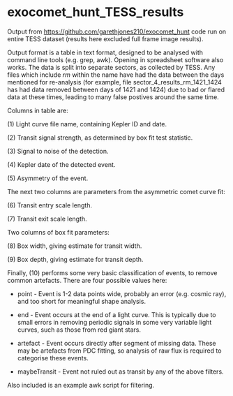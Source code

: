 # exocomet_hunt_TESS_results

Output from https://github.com/garethjones210/exocomet_hunt code run on entire TESS dataset (results here excluded full frame image results).

Output format is a table in text format, designed to be analysed with command line tools (e.g. grep, awk). Opening in spreadsheet software also works. The data is split into separate sectors, as collected by TESS. Any files which include _rm_ within the name have had the data between the days mentioned for re-analysis (for example, file sector_4_results_rm_1421_1424 has had data removed between days of 1421 and 1424) due to bad or flared data at these times, leading to many false postives around the same time.

Columns in table are:

(1) Light curve file name, containing Kepler ID and date.

(2) Transit signal strength, as determined by box fit test statistic.

(3) Signal to noise of the detection.

(4) Kepler date of the detected event.

(5) Asymmetry of the event.

The next two columns are parameters from the asymmetric comet curve fit:

(6) Transit entry scale length.

(7) Transit exit scale length.

Two columns of box fit parameters:

(8) Box width, giving estimate for transit width.

(9) Box depth, giving estimate for transit depth.

Finally, (10) performs some very basic classification of events, to remove common artefacts. There are four possible values here:

  - point - Event is 1-2 data points wide, probably an error (e.g. cosmic ray), and too short for meaningful shape analysis.

  - end - Event occurs at the end of a light curve. This is typically due to small errors in removing periodic signals in some very variable light curves, such as those from red giant stars.

  - artefact - Event occurs directly after segment of missing data. These may be artefacts from PDC fitting, so analysis of raw flux is required to categorise these events.

  - maybeTransit - Event not ruled out as transit by any of the above filters.

Also included is an example awk script for filtering.

